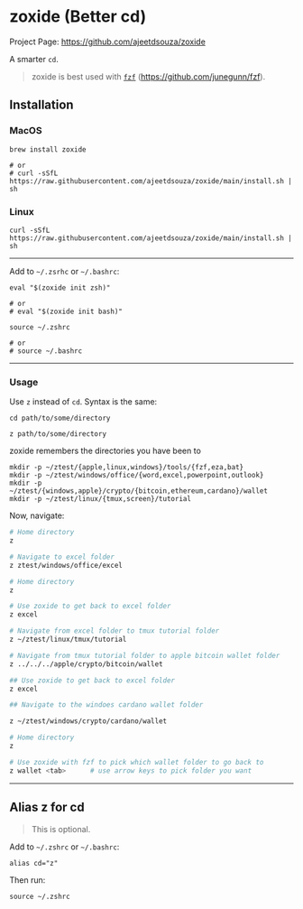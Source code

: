 # zoxide (Better cd)

Project Page: https://github.com/ajeetdsouza/zoxide

A smarter `cd`.

> zoxide is best used with [`fzf`](https://github.com/junegunn/fzf) (https://github.com/junegunn/fzf).
## Installation

### MacOS

```shell
brew install zoxide

# or
# curl -sSfL https://raw.githubusercontent.com/ajeetdsouza/zoxide/main/install.sh | sh
```

### Linux

```shell
curl -sSfL https://raw.githubusercontent.com/ajeetdsouza/zoxide/main/install.sh | sh
```

***

Add to `~/.zsrhc` or `~/.bashrc`:

```shell
eval "$(zoxide init zsh)"

# or
# eval "$(zoxide init bash)"
```

```shell
source ~/.zshrc

# or
# source ~/.bashrc
```

***

### Usage

Use `z` instead of `cd`.  Syntax is the same:

```shell
cd path/to/some/directory

z path/to/some/directory
```

zoxide remembers the directories you have been to

```shell
mkdir -p ~/ztest/{apple,linux,windows}/tools/{fzf,eza,bat}
mkdir -p ~/ztest/windows/office/{word,excel,powerpoint,outlook}
mkdir -p ~/ztest/{windows,apple}/crypto/{bitcoin,ethereum,cardano}/wallet
mkdir -p ~/ztest/linux/{tmux,screen}/tutorial
```

Now, navigate:

```bash
# Home directory
z

# Navigate to excel folder
z ztest/windows/office/excel

# Home directory
z

# Use zoxide to get back to excel folder
z excel

# Navigate from excel folder to tmux tutorial folder
z ~/ztest/linux/tmux/tutorial

# Navigate from tmux tutorial folder to apple bitcoin wallet folder
z ../../../apple/crypto/bitcoin/wallet

## Use zoxide to get back to excel folder
z excel

## Navigate to the windoes cardano wallet folder

z ~/ztest/windows/crypto/cardano/wallet

# Home directory
z

# Use zoxide with fzf to pick which wallet folder to go back to
z wallet <tab>      # use arrow keys to pick folder you want
```

***

## Alias z for cd

> This is optional.

Add to `~/.zshrc` or `~/.bashrc`:

```shell
alias cd="z"
```

Then run:

```shell
source ~/.zshrc
```

